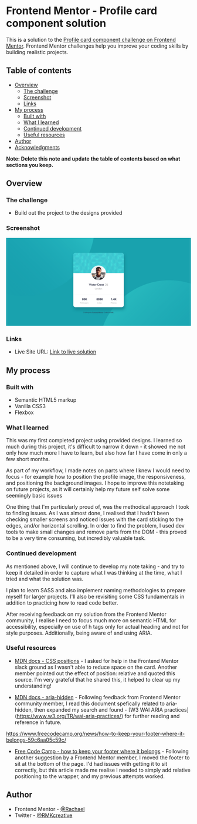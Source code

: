 # Frontend Mentor - Profile card component solution

This is a solution to the [Profile card component challenge on Frontend Mentor](https://www.frontendmentor.io/challenges/profile-card-component-cfArpWshJ). Frontend Mentor challenges help you improve your coding skills by building realistic projects. 

## Table of contents

- [Overview](#overview)
  - [The challenge](#the-challenge)
  - [Screenshot](#screenshot)
  - [Links](#links)
- [My process](#my-process)
  - [Built with](#built-with)
  - [What I learned](#what-i-learned)
  - [Continued development](#continued-development)
  - [Useful resources](#useful-resources)
- [Author](#author)
- [Acknowledgments](#acknowledgments)

**Note: Delete this note and update the table of contents based on what sections you keep.**

## Overview

### The challenge

- Build out the project to the designs provided

### Screenshot

![Here is a screenshot of my solution](./screenshots/RMK_fem-profile-card.png)

### Links

- Live Site URL: [Link to live solution](https://rmk-fem-profile-card.netlify.app/)

## My process

### Built with

- Semantic HTML5 markup
- Vanilla CSS3
- Flexbox

### What I learned

This was my first completed project using provided designs. I learned so much during this project, it's difficult to narrow it down - it showed me not only how much more I have to learn, but also how far I have come in only a few short months. 

As part of my workflow, I made notes on parts where I knew I would need to focus - for example how to position the profile image, the responsiveness, and positioning the background images. I hope to improve this notetaking on future projects, as it will certainly help my future self solve some seemingly basic issues

One thing that I'm particularly proud of, was the methodical approach I took to finding issues. As I was almost done, I realised that I hadn't been checking smaller screens and noticed issues with the card sticking to the edges, and/or horizontal scrolling. 
In order to find the problem, I used dev tools to make small changes and remove parts from the DOM - this proved to be a very time consuming, but incredibly valuable task.


### Continued development

As mentioned above, I will continue to develop my note taking - and try to keep it detailed in order to capture what I was thinking at the time, what I tried and what the solution was.

I plan to learn SASS and also implement naming methodologies to prepare myself for larger projects. I'll also be revisiting some CSS fundamentals in addition to  practicing how to read code better.

After receiving feedback on my solution from the Frontend Mentor community, I realise I need to focus much more on semantic HTML for accessibility, especially on use of h tags only for actual heading and not for style purposes. Additionally, being aware of and using ARIA.

### Useful resources

- [MDN docs - CSS positions](https://developer.mozilla.org/en-US/docs/Web/CSS/position) - I asked for help in the Frontend Mentor slack ground as I wasn't able to reduce space on the card. Another member pointed out the effect of position: relative and quoted this source. I'm very grateful that he shared this, it helped to clear up my understanding!

- [MDN docs - aria-hidden](https://developer.mozilla.org/en-US/docs/Web/Accessibility/ARIA/ARIA_Techniques/Using_the_aria-hidden_attribute) - Following feedback from Frontend Mentor community member, I read this document spefically related to aria-hidden, then expanded my search and found - [W3 WAI ARIA practices] (https://www.w3.org/TR/wai-aria-practices/) for further reading and reference in future.

https://www.freecodecamp.org/news/how-to-keep-your-footer-where-it-belongs-59c6aa05c59c/
- [Free Code Camp - how to keep your footer where it belongs](https://developer.mozilla.org/en-US/docs/Web/CSS/position) - Following another suggestion by a Frontend Mentor member, I moved the footer to sit at the bottom of the page. I'd had issues with getting it to sit correctly, but this article made me realise I needed to simply add relative positioning to the wrapper, and my previous attempts worked.

## Author

- Frontend Mentor - [@Rachael](https://www.frontendmentor.io/profile/RMK-creative)
- Twitter - [@RMKcreative](https://twitter.com/RMKcreative)
